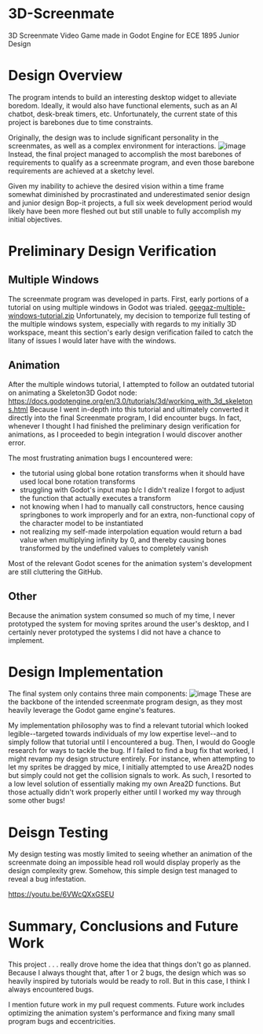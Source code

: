 # 3D-Screenmate
3D Screenmate Video Game made in Godot Engine for ECE 1895 Junior Design

# Design Overview
The program intends to build an interesting desktop widget to alleviate boredom. Ideally, it would also have functional elements, such as an AI chatbot, desk-break timers, etc. Unfortunately, the current state of this project is barebones due to time constraints.

Originally, the design was to include significant personality in the screenmates, as well as a complex environment for interactions.
![image](https://github.com/user-attachments/assets/68139be8-ebb7-4fbe-8c33-11ad433fa7d9)
Instead, the final project managed to accomplish the most barebones of requirements to qualify as a screenmate program, and even those barebone requirements are achieved at a sketchy level.

Given my inability to achieve the desired vision within a time frame somewhat diminished by procrastinated and underestimated senior design and junior design Bop-it projects, a full six week development period would likely have been more fleshed out but still unable to fully accomplish my initial objectives.

# Preliminary Design Verification
## Multiple Windows
The screenmate program was developed in parts. First, early portions of a tutorial on using multiple windows in Godot was trialed.
[geegaz-multiple-windows-tutorial.zip](https://github.com/user-attachments/files/20025941/geegaz-multiple-windows-tutorial.zip)
Unfortunately, my decision to temporize full testing of the multiple windows system, especially with regards to my initially 3D workspace, meant this section's early design verification failed to catch the litany of issues I would later have with the windows.

## Animation
After the multiple windows tutorial, I attempted to follow an outdated tutorial on animating a Skeleton3D Godot node:
https://docs.godotengine.org/en/3.0/tutorials/3d/working_with_3d_skeletons.html
Because I went in-depth into this tutorial and ultimately converted it directly into the final Screenmate program, I did encounter bugs. In fact, whenever I thought I had finished the preliminary design verification for animations, as I proceeded to begin integration I would discover another error.

The most frustrating animation bugs I encountered were:
* the tutorial using global bone rotation transforms when it should have used local bone rotation transforms
* struggling with Godot's input map b/c I didn't realize I forgot to adjust the function that actually executes a transform
* not knowing when I had to manually call constructors, hence causing springbones to work improperly and for an extra, non-functional copy of the character model to be instantiated
* not realizing my self-made interpolation equation would return a bad value when multiplying infinity by 0, and thereby causing bones transformed by the undefined values to completely vanish

Most of the relevant Godot scenes for the animation system's development are still cluttering the GitHub.

## Other
Because the animation system consumed so much of my time, I never prototyped the system for moving sprites around the user's desktop, and I certainly never prototyped the systems I did not have a chance to implement.

# Design Implementation
The final system only contains three main components:
![image](https://github.com/user-attachments/assets/9dfb6d53-07a4-4ced-a00f-d0fb3b69d9c7)
These are the backbone of the intended screenmate program design, as they most heavily leverage the Godot game engine's features.

My implementation philosophy was to find a relevant tutorial which looked legible--targeted towards individuals of my low expertise level--and to simply follow that tutorial until I encountered a bug. Then, I would do Google research for ways to tackle the bug. If I failed to find a bug fix that worked, I might revamp my design structure entirely. For instance, when attempting to let my sprites be dragged by mice, I initially attempted to use Area2D nodes but simply could not get the collision signals to work. As such, I resorted to a low level solution of essentially making my own Area2D functions. But those actually didn't work properly either until I worked my way through some other bugs!

# Deisgn Testing
My design testing was mostly limited to seeing whether an animation of the screenmate doing an impossible head roll would display properly as the design complexity grew. Somehow, this simple design test managed to reveal a bug infestation.

https://youtu.be/6VWcQXxGSEU

# Summary, Conclusions and Future Work
This project . . . really drove home the idea that things don't go as planned. Because I always thought that, after 1 or 2 bugs, the design which was so heavily inspired by tutorials would be ready to roll. But in this case, I think I always encountered bugs.

I mention future work in my pull request comments. Future work includes optimizing the animation system's performance and fixing many small program bugs and eccentricities.
